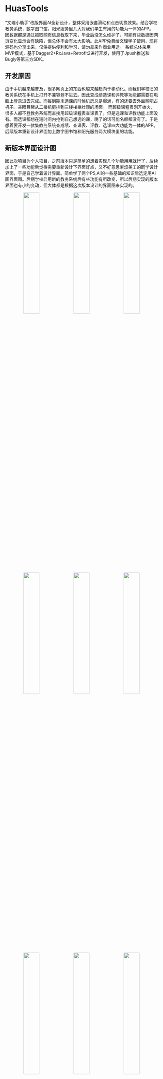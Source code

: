 # HuasTools

"文理小助手”改版界面AI全新设计，整体采用嵌套滑动和点击切换效果。结合学校教务系统，数字图书馆，阳光服务里几大对我们学生有用的功能为一体的APP。 因数据都是通过抓取网页信息截取下来，毕业后没怎么维护了，可能有些数据因网页变化显示会有缺陷，但总体不会有太大影响。此APP免费给文理学子使用，现将源码也分享出来，仅供提供便利和学习，请勿拿来作商业用途。
系统总体采用MVP模式，基于Dagger2+RxJava+Retrofit2进行开发，使用了Jpush推送和Bugly等第三方SDK。

## 开发原因

由于手机越来越普及，很多网页上的东西也越来越趋向于移动化。而我们学校旧的教务系统在手机上打开不兼容登不进去。因此查成绩选课和评教等功能都需要在电脑上登录进去完成。而每到期末选课的时候机房总是爆满，有的还要去外面网吧占机子。亲眼目睹从二楼机房排到三楼楼梯壮观的场面。
而超级课程表刚开始火，很多人都不登教务系统而直接用超级课程表查课表了。但是选课和评教功能上面没有。而选课都想在短时间内抢到自己想选的课，晚了的话可能名额都没有了。于是想着要开发一款集教务系统查成绩、查课表、评教、选课四大功能为一体的APP。后续版本重新设计界面加上数字图书馆和阳光服务两大模块里的功能。

## 新版本界面设计图

因此次项目为个人项目，之前版本只是简单的想着实现几个功能用用就行了，后续加上了一些功能后觉得需要重新设计下界面好点，又不好意思麻烦美工的同学设计界面，于是自己学着设计界面。简单学了两个PS,AI的一些基础的知识后选定用AI画界面图。后期学校启用新的教务系统后有些功能有所改变，所以后期实现的版本界面也有小的变动，但大体都是根据这次版本设计的界面图来实现的。

<div  align="center">    
<img src="http://xbdcc.github.io/images/xiaobudian/huastools/1%E9%A6%96%E9%A1%B5.jpg" width="32%" />
<img src="http://xbdcc.github.io/images/xiaobudian/huastools/2%E6%95%99%E5%8A%A1%E7%B3%BB%E7%BB%9F_%E7%99%BB%E5%BD%95.jpg" width="32%" />
<img src="http://xbdcc.github.io/images/xiaobudian/huastools/3%E6%95%99%E5%8A%A1%E7%B3%BB%E7%BB%9F_%E6%88%90%E7%BB%A9.jpg" width="32%" />
</div>

<div  align="center">    
<img src="http://xbdcc.github.io/images/xiaobudian/huastools/4%E6%95%99%E5%8A%A1%E7%B3%BB%E7%BB%9F_%E6%88%90%E7%BB%A9%E8%AF%A6%E6%83%85.jpg" width="32%" />
<img src="http://xbdcc.github.io/images/xiaobudian/huastools/5%E6%95%99%E5%8A%A1%E7%B3%BB%E7%BB%9F_%E8%AF%BE%E8%A1%A8.jpg" width="32%" />
<img src="http://xbdcc.github.io/images/xiaobudian/huastools/6%E6%95%99%E5%8A%A1%E7%B3%BB%E7%BB%9F_%E8%AF%BE%E8%A1%A8%E8%AF%A6%E6%83%85.jpg" width="32%" />
</div>

<div  align="center">    
<img src="http://xbdcc.github.io/images/xiaobudian/huastools/7%E6%95%99%E5%8A%A1%E7%B3%BB%E7%BB%9F_%E9%80%89%E8%AF%BE.jpg" width="32%" />
<img src="http://xbdcc.github.io/images/xiaobudian/huastools/9%E6%95%99%E5%8A%A1%E7%B3%BB%E7%BB%9F_%E9%80%89%E8%AF%BE%E7%9B%91%E6%8E%A7%E7%AE%A1%E7%90%86.jpg" width="32%" />
<img src="http://xbdcc.github.io/images/xiaobudian/huastools/10%E6%95%99%E5%8A%A1%E7%B3%BB%E7%BB%9F_%E9%80%89%E8%AF%BE%E7%9B%91%E6%8E%A7%E8%AE%BE%E7%BD%AE.jpg" width="32%" />
</div>

<div  align="center">    
<img src="http://xbdcc.github.io/images/xiaobudian/huastools/13%E6%95%B0%E5%AD%97%E5%9B%BE%E4%B9%A6%E9%A6%86_%E7%99%BB%E5%BD%95.jpg" width="32%" />
<img src="http://xbdcc.github.io/images/xiaobudian/huastools/14%E6%95%B0%E5%AD%97%E5%9B%BE%E4%B9%A6%E9%A6%86_%E5%A4%96%E7%BD%91%E6%9F%A5%E4%B9%A6.jpg" width="32%" />
<img src="http://xbdcc.github.io/images/xiaobudian/huastools/15%E6%95%B0%E5%AD%97%E5%9B%BE%E4%B9%A6%E9%A6%86_%E5%A4%96%E7%BD%91%E7%BB%AD%E5%80%9F.jpg" width="32%" />
</div>

<div  align="center">    
<img src="http://xbdcc.github.io/images/xiaobudian/huastools/19%E9%98%B3%E5%85%89%E6%9C%8D%E5%8A%A1_%E5%9B%9E%E5%A4%8D%E8%AF%A6%E6%83%85.jpg" width="32%" />
<img src="http://xbdcc.github.io/images/xiaobudian/huastools/20%E9%98%B3%E5%85%89%E6%9C%8D%E5%8A%A1_%E8%AF%B4%E8%AF%9D.jpg" width="32%" />
<img src="http://xbdcc.github.io/images/xiaobudian/huastools/21%E4%B8%AA%E4%BA%BA.jpg" width="32%" />
</div>

这里贴其中的一部分图，全部设计图可点击博文([毕业设计项目文理小助手2.版界面设计](http://xbdcc.github.io/2016/02/17/%E6%AF%95%E4%B8%9A%E8%AE%BE%E8%AE%A1%E9%A1%B9%E7%9B%AE%E6%96%87%E7%90%86%E5%B0%8F%E5%8A%A9%E6%89%8B2-%E7%89%88%E7%95%8C%E9%9D%A2%E8%AE%BE%E8%AE%A1/))查阅。

主要用到的开源库和第三方SDK
---
Dagger2、RxJava、RxAndroid、Retrofit2、Butterknife、Bugly、Jpush、CircleButton、Jsoup

## 版本说明
2015.2 v1.0 新增查课表、查阳光教育服务中心信息
2015.4 v1.0.1 新增查数字图书馆书籍信息
2015.8 v1.0.2 新增教务系统登录手机抢课等其他功能
2015.9.1 v1.1 新增检测更新功能
2015.9.2 v1.1.2 添加百度云推送功能a
2015.9.3 v1.1.3 添加推送更新版本信息，优化一些bug
2016.1.8 v2.0 界面全新改版，获取新教务系统的数据。
2016.5.21 v3.0 全新开发，代码重构，改为MVP设计模式开发，重新实现功能，使用流行的开源框架。
2016.6.11 v3.1 新增教务系统评教功能，修复已知bug
2016.6.21 v3.2 新增教务系统选课功能，修复已知bug。
